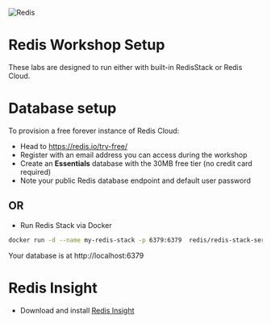 ![Redis](https://redis.io/wp-content/uploads/2024/04/Logotype.svg)

# Redis Workshop Setup

These labs are designed to run either with built-in RedisStack or Redis Cloud.

# Database setup
To provision a free forever instance of Redis Cloud:
- Head to https://redis.io/try-free/
- Register with an email address you can access during the workshop
- Create an **Essentials** database with the 30MB free tier (no credit card required)
- Note your public Redis database endpoint and default user password

## OR

- Run Redis Stack via Docker
```bash
docker run -d --name my-redis-stack -p 6379:6379  redis/redis-stack-server:latest
```
Your database is at http://localhost:6379

# Redis Insight
- Download and install [Redis Insight](https://redis.io/insight/)
